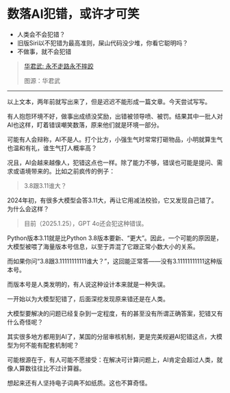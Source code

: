 # 数落AI犯错，或许才可笑

- 人类会不会犯错？
- 旧版Siri以不犯错为最高准则，屎山代码没少堆，你看它聪明吗？
- 不做事，就不会犯错

> [华君武: 永不走路永不摔跤](./hua-junwu-永不走路永不摔跤.jpg)
> 
> 图源：华君武

---

以上文本，两年前就写出来了，但是迟迟不能形成一篇文章。今天尝试写写。

有人抱怨环境不好，做事出成绩没奖励，出错被领导喷、被罚。结果其中一批人对AI也这样，盯着错误嘲笑数落，原来他们就是环境一部分。

可能有人会辩称，AI不是人。打个比方，小强生气时常常打砸物品，小明就算生气也温和有礼，谁生气打人概率高？

况且，AI会越来越像人，犯错这点也一样。除了能力不够，错误也可能是提问、需求或语境带来的。比如之前疯传的例子：

> 3.8跟3.11谁大？

2024年初，有很多大模型会答3.11大，再让它用减法校验，它又发现自己错了。为什么会这样？

> 目前（2025.1.25），GPT 4o还会犯这种错误。

Python版本3.11就是比Python 3.8版本要新、“更大”。因此，一个可能的原因是，大模型被喂了海量版本号信息，以至于弄混了它跟正常小数大小的关系。

而如果你问“3.8跟3.11111111111谁大？”，这回能正常答——没有3.11111111111这种版本号。

而版本号是人类发明的，有人说这种设计本来就是一种失误。

一开始以为大模型犯错了，后面深挖发现原来错还是在人类。

大模型要解决的问题已经复杂到一定程度，有的甚至没有所谓正确答案，犯错又有什么奇怪呢？

其实很多地方都用到AI了，某国的分层审核机制，更是完美规避AI犯错这点，大模型为何不能有配套机制呢？

可能根源在于，有人可能不愿接受：在解决可计算问题上，AI肯定会超过人类，就像人算数往往比不过计算器。

想起来还有人坚持电子词典不如纸质。这也不算奇怪。

